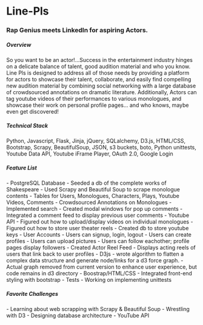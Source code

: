# Line-Pls
<h3>Rap Genius meets LinkedIn for aspiring Actors.</h3>

<h5> Overview </h5>
So you want to be an actor!...Success in the entertainment industry hinges on a delicate balance of talent, good audition material and who you know. Line Pls is designed to address all of those needs by providing a platform for actors to showcase their talent, collaborate, and easily find compelling new audition material by combining social networking with a large database of crowdsourced annotations on dramatic literature. Additionally, Actors can tag youtube videos of their performances to various monologues, and showcase their work on personal profile pages... and who knows, maybe even get discovered! 

<h5> Technical Stack </h5>
Python, Javascript, Flask, Jinja, jQuery, SQLalchemy, D3.js, HTML/CSS, Bootstrap, Scrapy, BeautifulSoup, JSON, s3 buckets, boto, Python unittests, Youtube Data API, Youtube iFrame Player, OAuth 2.0, Google Login

<h5> Feature List </h5>
- PostgreSQL Database
  - Seeded a db of the complete works of Shakespeare
  - Used Scrapy and Beautiful Soup to scrape monologue contents 
  - Tables for Users, Monologues, Characters, Plays, Youtube Videos, Comments
- Crowdsourced Annotations on Monologues 
  - Implemented search
  - Created modal windows for pop up comments
  - Integrated a comment feed to display previous user comments
- Youtube API 
  - Figured out how to upload/display videos on individual monologues
  - Figured out how to store user theater reels
  - Created db to store youtube keys 
- User Accounts
  - Users can signup, login, logout 
  - Users can create profiles
  - Users can upload pictures
  - Users can follow eachother; profile pages display followers
- Created Actor Reel Feed
  - Displays acting reels of users that link back to user profiles
- D3js
  - wrote algorithm to flatten a complex data structure and generate node/links for a d3 force graph. 
      - Actual graph removed from current version to enhance user experience, but code remains in d3 directory
- Boostrap/HTML/CSS
  - Integrated front-end styling with bootstrap
- Tests
  - Working on implementing unittests

<h5> Favorite Challenges </h5>
- Learning about web scrapping with Scrapy & Beautiful Soup
- Wrestling with D3
- Designing database architecture 
- YouTube API 






